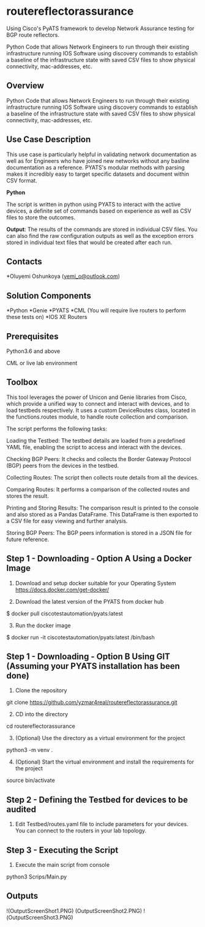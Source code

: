 # routereflectorassurance
Using Cisco's PyATS framework to develop Network Assurance testing for BGP route reflectors.

Python Code that allows Network Engineers to run through their existing infrastructure running IOS Software using discovery commands to establish a baseline of the infrastructure state with saved CSV files to show physical connectivity, mac-addresses, etc.
 
## Overview

 Python Code that allows Network Engineers to run through their existing infrastructure running IOS Software using discovery commands to establish a baseline of the infrastructure state with saved CSV files to show physical connectivity, mac-addresses, etc. 

## Use Case Description

This use case is particularly helpful in validating network documentation as well as for Engineers who have joined new networks without any basline documentation as a reference. PYATS's modular methods with parsing makes it incredibly easy to target specific datasets and document within CSV format. 

**Python**

The script is written in python using PYATS to interact with the active devices, a definite set of commands based on experience as well as CSV files to store the outcomes.

**Output**: The results of the commands are stored in individual CSV files. You can also find the raw configuration outputs as well as the exception errors stored in individual text files that would be created after each run.

## Contacts
*Oluyemi Oshunkoya (yemi_o@outlook.com)

## Solution Components
*Python
*Genie
*PYATS
*CML (You will require live routers to perform these tests on)
*IOS XE Routers

## Prerequisites 

Python3.6 and above

CML or live lab environment

## Toolbox

This tool leverages the power of Unicon and Genie libraries from Cisco, which provide a unified way to connect and interact with devices, and to load testbeds respectively. It uses a custom DeviceRoutes class, located in the functions.routes module, to handle route collection and comparison.

The script performs the following tasks:

Loading the Testbed: The testbed details are loaded from a predefined YAML file, enabling the script to access and interact with the devices.

Checking BGP Peers: It checks and collects the Border Gateway Protocol (BGP) peers from the devices in the testbed.

Collecting Routes: The script then collects route details from all the devices.

Comparing Routes: It performs a comparison of the collected routes and stores the result.

Printing and Storing Results: The comparison result is printed to the console and also stored as a Pandas DataFrame. This DataFrame is then exported to a CSV file for easy viewing and further analysis.

Storing BGP Peers: The BGP peers information is stored in a JSON file for future reference.


## Step 1 - Downloading - Option A Using a Docker Image

1. Download and setup docker suitable for your Operating System 
https://docs.docker.com/get-docker/

2. Download the latest version of the PYATS from docker hub

$ docker pull ciscotestautomation/pyats:latest

3. Run the docker image 

$ docker run -it ciscotestautomation/pyats:latest /bin/bash

## Step 1 - Downloading - Option B Using GIT (Assuming your PYATS installation has been done)

1. Clone the repository

git clone https://github.com/yzmar4real/routereflectorassurance.git

2. CD into the directory 

cd routereflectorassurance

3. (Optional) Use the directory as a virtual environment for the project

python3 -m venv . 

4. (Optional) Start the virtual environment and install the requirements for the project

source bin/activate

## Step 2 - Defining the Testbed for devices to be audited

1. Edit Testbed/routes.yaml file to include parameters for your devices. You can connect to the routers in your lab topology. 

## Step 3 - Executing the Script 

1. Execute the main script from console

python3 Scrips/Main.py

## Outputs

!(OutputScreenShot1.PNG)
(OutputScreenShot2.PNG)
!(OutputScreenShot3.PNG)
